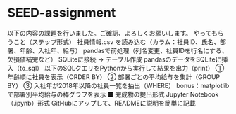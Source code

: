 # SEED-assignment
以下の内容の課題を行いました。ご確認、よろしくお願いします。
やってもらうこと（ステップ形式）
社員情報.csv を読み込む（カラム：社員ID、氏名、部署、年齢、入社年、給与）
pandasで前処理（列名変更、社員IDを行名にする、欠損値補完など）
SQLiteに接続 → テーブル作成
pandasのデータをSQLiteに挿入（to_sql）
以下のSQLクエリをPythonから実行して結果を出力（print）
① 年齢順に社員を表示（ORDER BY）
② 部署ごとの平均給与を集計（GROUP BY）
③ 入社年が2018年以降の社員一覧を抽出（WHERE）
bonus：matplotlibで部署別平均給与の棒グラフを表示
■ 完成物の提出形式
Jupyter Notebook（.ipynb）形式
GitHubにアップして、READMEに説明を簡単に記載
